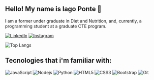 ## Hello! My name is Iago Ponte 👋
I am a former under graduate in Diet and Nutrition, and, currently, a programming student at a graduate CTE program. 
<!-- Sou, atualmente, um estudante de Análise e Desenvolvimento de Sistemas, com formação prévia em nutrição. -->

[![LinkedIn](https://img.shields.io/badge/linkedin-%230077B5.svg?style=for-the-badge&logo=linkedin&logoColor=white)]([https://www.linkedin.com/in/iago-ponte/])
[![Instagram](https://img.shields.io/badge/Instagram-%23E4405F.svg?style=for-the-badge&logo=Instagram&logoColor=white)](https://www.instagram.com/nutriagoponte/?locale=en-us)



![Top Langs](https://github-readme-stats.vercel.app/api/top-langs/?username=iagoponte&layout=compact&&theme=dark)

## Tecnologies that i'm familiar with:
<!-- Tecnologias as quais estou familiarizado: -->

![JavaScript](https://img.shields.io/badge/-JavaScript-black?style=flat-square&logo=javascript)
![Nodejs](https://img.shields.io/badge/-Nodejs-black?style=flat-square&logo=Node.js)
![Python](https://img.shields.io/badge/-Python-black?style=flat-square&logo=Python)
![HTML5](https://img.shields.io/badge/-HTML5-E34F26?style=flat-square&logo=html5&logoColor=white)
![CSS3](https://img.shields.io/badge/-CSS3-1572B6?style=flat-square&logo=css3)
![Bootstrap](https://img.shields.io/badge/-Bootstrap-563D7C?style=flat-square&logo=bootstrap)
![Git](https://img.shields.io/badge/-Git-black?style=flat-square&logo=git)

<!--
**iagoponte/iagoponte** is a ✨ _special_ ✨ repository because its `README.md` (this file) appears on your GitHub profile.

Here are some ideas to get you started:

- 🔭 I’m currently working on ...
- 🌱 I’m currently learning ...
- 👯 I’m looking to collaborate on ...
- 🤔 I’m looking for help with ...
- 💬 Ask me about ...
- 📫 How to reach me: ...
- 😄 Pronouns: ...
- ⚡ Fun fact: ...
-->
